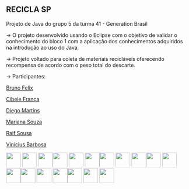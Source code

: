 ## RECICLA SP

Projeto de Java do grupo 5 da turma 41 - Generation Brasil

→ O projeto desenvolvido usando o Eclipse com o objetivo de validar o conhecimento do bloco 1 com a aplicação dos conhecimentos adquiridos na introdução ao uso do Java.

→ Projeto voltado para coleta de materiais recicláveis oferecendo recompensa de acordo com o peso total do descarte.

→ Participantes:

[Bruno Felix](https://github.com/Brunofelix2021 "Bruno Felix")

[Cibele França](https://github.com/cibelefranca "Cibele França")

[Diego Martins](https://github.com/Mohotrisk "Diego Martins")

[Mariana Souza](https://github.com/Maaahzin "Mariana Souza")

[Raif Sousa](https://github.com/Raaaif "Raif Sousa")

[Vinícius Barbosa](https://github.com/vvvvinicius "Vinícius Barbosa")


<img width="40px" height="40px" src="https://img.icons8.com/external-justicon-lineal-color-justicon/100/000000/external-recycle-ecology-justicon-lineal-color-justicon.png"/> <img width="40px" height="40px" src="https://img.icons8.com/external-justicon-lineal-color-justicon/64/000000/external-recycled-paper-ecology-justicon-lineal-color-justicon.png"/> <img width="40px" height="40px" src="https://img.icons8.com/external-justicon-lineal-color-justicon/64/000000/external-recycled-plastic-bag-ecology-justicon-lineal-color-justicon.png"/><img width="40px" height="40px" src="https://img.icons8.com/external-justicon-lineal-color-justicon/100/000000/external-recycle-ecology-justicon-lineal-color-justicon.png"/> <img width="40px" height="40px" src="https://img.icons8.com/external-justicon-lineal-color-justicon/64/000000/external-recycled-paper-ecology-justicon-lineal-color-justicon.png"/> <img width="40px" height="40px" src="https://img.icons8.com/external-justicon-lineal-color-justicon/64/000000/external-recycled-plastic-bag-ecology-justicon-lineal-color-justicon.png"/><img width="40px" height="40px" src="https://img.icons8.com/external-justicon-lineal-color-justicon/100/000000/external-recycle-ecology-justicon-lineal-color-justicon.png"/> <img width="40px" height="40px" src="https://img.icons8.com/external-justicon-lineal-color-justicon/64/000000/external-recycled-paper-ecology-justicon-lineal-color-justicon.png"/> <img width="40px" height="40px" src="https://img.icons8.com/external-justicon-lineal-color-justicon/64/000000/external-recycled-plastic-bag-ecology-justicon-lineal-color-justicon.png"/><img width="40px" height="40px" src="https://img.icons8.com/external-justicon-lineal-color-justicon/100/000000/external-recycle-ecology-justicon-lineal-color-justicon.png"/> <img width="40px" height="40px" src="https://img.icons8.com/external-justicon-lineal-color-justicon/64/000000/external-recycled-paper-ecology-justicon-lineal-color-justicon.png"/> <img width="40px" height="40px" src="https://img.icons8.com/external-justicon-lineal-color-justicon/64/000000/external-recycled-plastic-bag-ecology-justicon-lineal-color-justicon.png"/><img width="40px" height="40px" src="https://img.icons8.com/external-justicon-lineal-color-justicon/100/000000/external-recycle-ecology-justicon-lineal-color-justicon.png"/> <img width="40px" height="40px" src="https://img.icons8.com/external-justicon-lineal-color-justicon/64/000000/external-recycled-paper-ecology-justicon-lineal-color-justicon.png"/> <img width="40px" height="40px" src="https://img.icons8.com/external-justicon-lineal-color-justicon/64/000000/external-recycled-plastic-bag-ecology-justicon-lineal-color-justicon.png"/><img width="40px" height="40px" src="https://img.icons8.com/external-justicon-lineal-color-justicon/100/000000/external-recycle-ecology-justicon-lineal-color-justicon.png"/> <img width="40px" height="40px" src="https://img.icons8.com/external-justicon-lineal-color-justicon/64/000000/external-recycled-paper-ecology-justicon-lineal-color-justicon.png"/> <img width="40px" height="40px" src="https://img.icons8.com/external-justicon-lineal-color-justicon/64/000000/external-recycled-plastic-bag-ecology-justicon-lineal-color-justicon.png"/>
